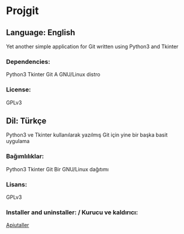 # Projgit
## Language: English
Yet another simple application for Git written using Python3 and Tkinter
### Dependencies: 
Python3
Tkinter
Git
A GNU/Linux distro
### License:
GPLv3
## Dil: Türkçe
Python3 ve Tkinter kullanılarak yazılmış Git için yine bir başka basit uygulama
### Bağımlılıklar:
Python3
Tkinter
Git
Bir GNU/Linux dağıtımı
### Lisans:
GPLv3
### Installer and uninstaller: / Kurucu ve kaldırıcı:
[Apiutaller](https://github.com/MuKonqi/apiutaller)